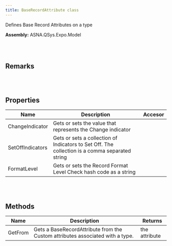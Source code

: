 ```yaml
---
title: BaseRecordAttribute class
---
```


Defines Base Record Attributes on a type

**Assembly:** ASNA.QSys.Expo.Model

<br>
<br>

## Remarks

<br>
<br>

## Properties

| Name | Description | Accesor
| --- | --- | ---
| ChangeIndicator | Gets or sets the value that represents the Change indicator | 
| SetOffIndicators | Gets or sets a collection of Indicators to Set Off. The collection is a comma separated string | 
| FormatLevel | Gets or sets the Record Format Level Check hash code as a string | 

<br>
<br>

## Methods

| Name | Description | Returns
| --- | --- | ---
| GetFrom | Gets a BaseRecordAttribute from the Custom attributes associated with a type. | the attribute

<br>
<br>

